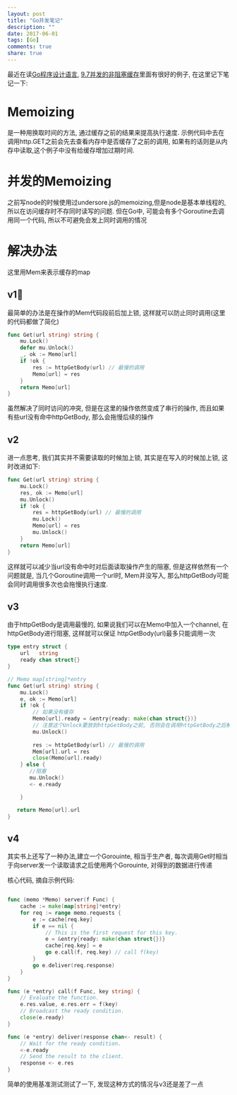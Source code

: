 ```yaml
---
layout: post
title: "Go并发笔记"
description: ""
date: 2017-06-01
tags: [Go]
comments: true
share: true
---
```


最近在读[Go程序设计语言](https://book.douban.com/subject/27044219/), [9.7并发的非阻塞缓存](https://github.com/adonovan/gopl.io/tree/master/ch9)里面有很好的例子, 在这里记下笔记一下:

# Memoizing
是一种用换取时间的方法, 通过缓存之前的结果来提高执行速度. 示例代码中去在调用http.GET之前会先去查看内存中是否缓存了之前的调用, 如果有的话则是从内存中读取,这个例子中没有给缓存增加过期时间.

# 并发的Memoizing

之前写node的时候使用过undersore.js的memoizing,但是node是基本单线程的, 所以在访问缓存时不存同时读写的问题.
但在Go中, 可能会有多个Goroutine去调用同一个代码, 所以不可避免会发上同时调用的情况

# 解决办法
这里用Mem来表示缓存的map
## v1
最简单的办法是在操作的Mem代码段前后加上锁, 这样就可以防止同时调用(这里的代码都做了简化)

``` Go
func Get(url string) string {
    mu.Lock()
    defer mu.Unlock()    
    _, ok := Memo[url]
    if !ok {
        res := httpGetBody(url) // 最慢的调用
        Memo[url] = res
    }
    return Memo[url]
}
```

虽然解决了同时访问的冲突, 但是在这里的操作依然变成了串行的操作, 而且如果有些url没有命中httpGetBody, 那么会拖慢后续的操作

## v2
进一点思考, 我们其实并不需要读取的时候加上锁, 其实是在写入的时候加上锁, 这时改进如下: 

``` Go
func Get(url string) string {
    mu.Lock()
    res, ok := Memo[url]
    mu.Unlock()
    if !ok {
        res = httpGetBody(url) // 最慢的调用
        mu.Lock()
        Memo[url] = res
        mu.Unlock()    
    }
    return Memo[url]
}
```
这样就可以减少当url没有命中时对后面读取操作产生的阻塞, 但是这样依然有一个问题就是, 当几个Goroutine调用一个url时, Mem并没写入, 那么httpGetBody可能会同时调用很多次也会拖慢执行速度.

## v3
由于httpGetBody是调用最慢的, 如果说我们可以在Memo中加入一个channel, 在httpGetBody进行阻塞, 这样就可以保证 httpGetBody(url)最多只能调用一次

``` Go
type entry struct {
    url   string
    ready chan struct{}
}

// Memo map[string]*entry
func Get(url string) string {
    mu.Lock()
    e, ok := Memo[url]
    if !ok {
        // 如果没有缓存
        Memo[url].ready = &entry{ready: make(chan struct{})}
        // 注意这个Unlock要放到httpGetBody之前, 否则会在调用httpGetBody之后解锁这样会拖慢性能
        mu.Unlock()          
        
        res := httpGetBody(url) // 最慢的调用
        Mem[url].url = res
        close(Memo[url].ready)
    } else {
       //阻塞
       mu.Unlock() 
       <- e.ready

    }

   return Memo[url].url
}
```
## v4
其实书上还写了一种办法,建立一个Gorouinte, 相当于生产者, 每次调用Get时相当于向server发一个读取请求之后使用两个Gorouinte, 对得到的数据进行传递

核心代码, 摘自示例代码:

``` GO

func (memo *Memo) server(f Func) {
	cache := make(map[string]*entry)
	for req := range memo.requests {
		e := cache[req.key]
		if e == nil {
			// This is the first request for this key.
			e = &entry{ready: make(chan struct{})}
			cache[req.key] = e
			go e.call(f, req.key) // call f(key)
		}
		go e.deliver(req.response)
	}
}

func (e *entry) call(f Func, key string) {
	// Evaluate the function.
	e.res.value, e.res.err = f(key)
	// Broadcast the ready condition.
	close(e.ready)
}

func (e *entry) deliver(response chan<- result) {
	// Wait for the ready condition.
	<-e.ready
	// Send the result to the client.
	response <- e.res
}
```

简单的使用基准测试测试了一下, 发现这种方式的情况与v3还是差了一点


